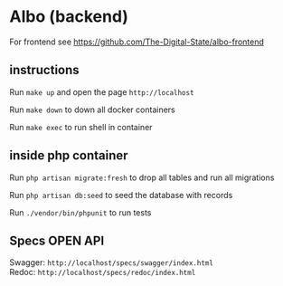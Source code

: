 # Albo (backend)

For frontend see https://github.com/The-Digital-State/albo-frontend

## instructions


Run `make up` and open the page `http://localhost`

Run `make down` to down all docker containers

Run `make exec` to run shell in container

## inside php container

Run `php artisan migrate:fresh` to drop all tables and run all migrations

Run `php artisan db:seed` to seed the database with records

Run `./vendor/bin/phpunit` to run tests

## Specs OPEN API

Swagger: `http://localhost/specs/swagger/index.html`  
Redoc: `http://localhost/specs/redoc/index.html`
